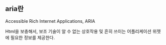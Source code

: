 ## aria란
Accessible Rich Internet Applications, ARIA

Html을 보충해서, 보조 기술이 알 수 없는 상호작용 및 흔히 쓰이는 어플리케이션 위젯에 필요한 정보를 제공한다.


